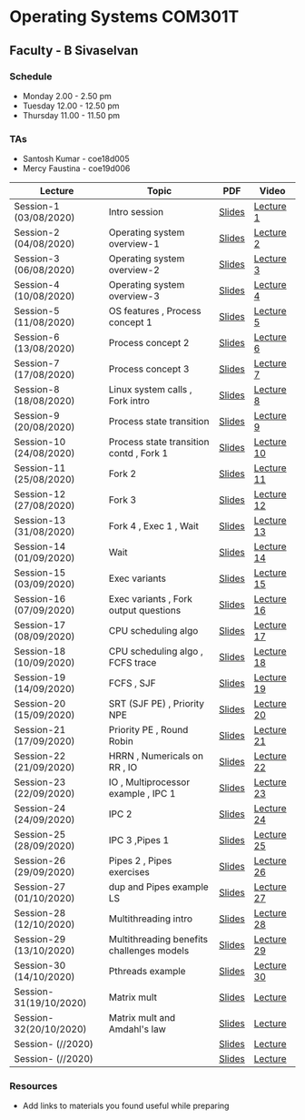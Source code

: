 # Operating Systems COM301T
##  Faculty - B Sivaselvan
### Schedule 
- Monday 2.00 - 2.50 pm  
- Tuesday 12.00 - 12.50 pm
- Thursday 11.00 - 11.50 pm
### TAs  
-  Santosh Kumar - coe18d005
-  Mercy Faustina - coe19d006


|Lecture |Topic |PDF|Video|
|---|---|---|---|
| Session-1 (03/08/2020) | Intro session  |[Slides](https://drive.google.com/file/d/1XdddrKAFlPqaBD5rmCpQ90mruWHBhDtY/preview) |[Lecture 1](https://drive.google.com/file/d/1njmGfrf4NZcUyCG1IyG2Uc_WyvNnpZxu/preview) |
| Session-2 (04/08/2020)| Operating system overview-1   |[Slides](https://drive.google.com/file/d/1cq_zFfFxgq3aee7VC3KSrvgI7klhPRuO/preview) |[Lecture 2](https://drive.google.com/file/d/1eyoCSHJh1e76u71Ej1UmW3hTHIeM-ADV/preview) | 
| Session-3 (06/08/2020) |  Operating system overview-2  |[Slides](https://drive.google.com/file/d/19SzeKIcYZD0MQvIk076-ykMdD7aYh205/preview) |[Lecture 3](https://drive.google.com/file/d/1hmMPNqIzfP9t6GBLbu9ryPt6-sFTsQ5A/preview)|
| Session-4 (10/08/2020) |  Operating system overview-3  |[Slides](https://drive.google.com/file/d/1H19D-bUvr-hrrS_MoYsoQfpakHeC06ea/preview) |[Lecture 4](https://drive.google.com/file/d/1DAXE6e4HpPaxsmEbHzUxKuyYzXnAGdaK/preview)|
| Session-5 (11/08/2020)| OS features , Process concept 1 |[Slides](https://drive.google.com/open?id=1jyAraU24dDVmkU2Plx_KPoSS_Gl5d1RN&authuser=0) |[Lecture 5](https://drive.google.com/file/d/1lLtSWNqbasGqFFfHOuv6G95YW_agHyFB/view)|
| Session-6 (13/08/2020) |Process concept  2 |[Slides](https://drive.google.com/open?id=1c2u9FJxTghIFL_z6fSP7ItyR_LlR9kVE&authuser=0) |[Lecture 6](https://drive.google.com/open?id=1craD2y8rT6g0j0T-u2gw4k974XZuhpkk&authuser=0)|
| Session-7 (17/08/2020) |Process concept 3    |[Slides](https://drive.google.com/open?id=1Q4cpqwcHRJXsNZOmSj-fnCdTre_8hqQ3&authuser=0) |[Lecture 7](https://drive.google.com/open?id=1f5u9raEsDvc5hh1CIR4WntNYA16XXm3C&authuser=0)|
| Session-8 (18/08/2020) | Linux system calls , Fork intro   |[Slides](https://drive.google.com/open?id=1S6Q57MGlmzQEI8r4ve0A-FQOUifMKmLm&authuser=0) |[Lecture 8](https://drive.google.com/open?id=1OCT-PlMbYxjN3PrFaNToQlBginC24uHp&authuser=0)|
| Session-9 (20/08/2020) |  Process state transition  |[Slides](https://drive.google.com/open?id=13FoSTUpVI0UbPV2jCY1ZO6ecSWFHkaV0&authuser=0) |[Lecture 9](https://drive.google.com/open?id=1gG4rE5N1_qR9qu3pkeSX_WE8ONHt9U4g&authuser=0)|
| Session-10 (24/08/2020) |Process state transition contd , Fork 1    |[Slides](https://drive.google.com/open?id=18kouwQuSxQkra7ESiL3PFU1OA-V9KZY_&authuser=0) |[Lecture 10](https://drive.google.com/open?id=1lrjtinvunednlEHtcmXgFsp7ecHLKPvX&authuser=0)|
| Session-11 (25/08/2020) | Fork 2   |[Slides](https://drive.google.com/open?id=1M336rC9woHTe09Mov47Fk62XOtrCmGA3&authuser=0) |[Lecture 11](https://drive.google.com/open?id=1eEbCF9SmzU53nsrpM0ZfWdW17Rdfm5QY&authuser=0)|
| Session-12 (27/08/2020) | Fork 3   |[Slides](https://drive.google.com/open?id=19VpOUyMTmeHqsxpTWLuwfkL12vy2Mj9e&authuser=0) |[Lecture 12](https://drive.google.com/open?id=1EYPZssmxvU8BnJA1TvQ0M6cyuEDFr1QR&authuser=0)|
| Session-13 (31/08/2020) | Fork 4 , Exec 1 , Wait     |[Slides](https://drive.google.com/open?id=1FQJe_wwfsJCX-YlrIBx3AyI0FFcWwRWT&authuser=0) |[Lecture 13](https://drive.google.com/open?id=1wjPu0iJ0h7zIL2YyAcFdoQot4ellzb4P&authuser=0)|
| Session-14 (01/09/2020) | Wait    |[Slides](https://drive.google.com/open?id=1NmsA47Zpix5GuYyZj5lQZwDtMx66IlKG&authuser=0) |[Lecture 14](https://drive.google.com/open?id=1rg88yvW6A4_wO-xEjOvHmbHdcUMd47_N&authuser=0)|
| Session-15 (03/09/2020) | Exec variants   |[Slides](https://drive.google.com/open?id=1H-8UUbZCOC6reh02tksNe8GbWmW7HLbF&authuser=0) |[Lecture 15](https://drive.google.com/open?id=14Vd45ckvlo3CD2KJE6axFdy67YBrwrZN&authuser=0)|
| Session-16 (07/09/2020) |  Exec variants , Fork output questions   |[Slides](https://drive.google.com/open?id=18rRIVdcZTEECYB2x3gTZF7G2iPnqNhyB&authuser=0) |[Lecture 16](https://drive.google.com/open?id=1o6_JkJUEUX7Ei6UjMTqitQJWemp5wSzP&authuser=0)|
| Session-17 (08/09/2020)| CPU scheduling algo    |[Slides](https://drive.google.com/open?id=1HPrbKNJ9B66lf-rzPgxJwKS4VeRt3MDx&authuser=0) |[Lecture 17](https://drive.google.com/open?id=1Ffe0a4d7BCcD3xENzzf9RU1E5jxWFf4f&authuser=0)|
| Session-18 (10/09/2020)|  CPU scheduling algo , FCFS trace   |[Slides](https://drive.google.com/open?id=1oKAnX7zNyAEKxtfJW8wDOEa34DQXs2Tl&authuser=0) |[Lecture 18](https://drive.google.com/open?id=15pFpzdo92kDrBfrtZPcsMcwWnYvIUjd6&authuser=0)|
| Session-19 (14/09/2020)| FCFS , SJF   |[Slides](https://drive.google.com/open?id=1s0O7nr1gmCiPvycExY8rNP4V8U_wFiRg&authuser=0) |[Lecture 19](https://drive.google.com/open?id=1mF8HjUku9zPAXZFzxXs0FPT-K7gn0HQa&authuser=0)|
| Session-20 (15/09/2020) | SRT (SJF PE) , Priority NPE   |[Slides](https://drive.google.com/open?id=1B_XQ9k7o9Rnq7vbbeoDjO6kKlLHERqs4&authuser=0) |[Lecture 20](https://drive.google.com/open?id=12GHLNaEyorl7vSl85yVnuqbNlyRRYP55&authuser=0)|
| Session-21 (17/09/2020) |  Priority PE , Round Robin   |[Slides](https://drive.google.com/open?id=1s7Rw2ZRjseBWnr4Ha1xaJQp2meGDmic8&authuser=0) |[Lecture 21](https://drive.google.com/open?id=1h7VXhhhAL3kxLCHS7ysE07DPfgRPieB_&authuser=0)|
| Session-22 (21/09/2020) | HRRN , Numericals on RR , IO   |[Slides](https://drive.google.com/open?id=1RHj1MtOBLhOeWMKeVzr3WgCIxFrW2D5d&authuser=0) |[Lecture 22](https://drive.google.com/open?id=1DU0cwBsddolHqVvJ7pvHIF2ixqMpoBBo&authuser=0)|
| Session-23 (22/09/2020) |  IO , Multiprocessor example , IPC 1  |[Slides](https://drive.google.com/open?id=1e-reLJJ-Ti1sNoLfo4t_EFQocvAQe4Wm&authuser=0) |[Lecture 23](https://drive.google.com/open?id=1JK0RqqbwY4jqUSWSgeNztDwNTUPanyPr&authuser=0)|
| Session-24 (24/09/2020) |  IPC 2  |[Slides](https://drive.google.com/open?id=1aQlZu5Kt4W_0hG7B38sy2S3PSFx2ugxC&authuser=0) |[Lecture 24](https://drive.google.com/open?id=18YR6dYNBk4H5OSlnD7dy_CGpybGqY-se&authuser=0)|
| Session-25 (28/09/2020) |  IPC 3 ,Pipes 1  |[Slides](https://drive.google.com/open?id=18lFBG5QTAibtaMDZ-XgYcrS-Y9SyA5Fq&authuser=0) |[Lecture 25](https://drive.google.com/open?id=1kHkvxW2_Ry8TtYjmmJqcaVDbBNw_JUFb&authuser=0)|
| Session-26 (29/09/2020) | Pipes 2 , Pipes exercises   |[Slides](https://drive.google.com/open?id=1vIovVS86OOdzMZai7U5RHuEljgizZ12q&authuser=0) |[Lecture 26](https://drive.google.com/open?id=1iy4KE6MD0iHVmTkH2R99HTVtGfMGNKci&authuser=0)|
| Session-27 (01/10/2020) |dup and Pipes example LS  |[Slides](https://drive.google.com/open?id=1Jp8fVtwUventti4SZUtRHvi6OlnfMPGP&authuser=1) |[Lecture 27](https://drive.google.com/open?id=1l8XNoTKKmFe76gJWyn_xo1mTDvhcKENV&authuser=1)|
| Session-28 (12/10/2020) |Multithreading intro   |[Slides](https://drive.google.com/open?id=1GWUlwq0qT2VVhfdOzzz0HBB6YvxkhqKG&authuser=0) |[Lecture 28](https://drive.google.com/open?id=1dyuEjxA-zVQLs7kzIDzMDZ1aWN290Ymk&authuser=0)|
| Session-29 (13/10/2020) |Multithreading benefits challenges models   |[Slides](https://drive.google.com/open?id=1_N30aN2uJoNzJhjgekXVi6ODHKqxX0fV&authuser=0) |[Lecture 29](https://drive.google.com/open?id=1TpAFEZuP3HuQNLPCKyuKjTgKvRmtBrzp&authuser=0)|
| Session-30 (14/10/2020) | Pthreads example   |[Slides](https://drive.google.com/open?id=1KjakFjldOIhxJDxm6OqxaoJRGHPEiWLU&authuser=0) |[Lecture 30](https://drive.google.com/open?id=1SUsKnlefsjxgIt1titX1XOZ3oY-QDigo&authuser=0)|
| Session- 31(19/10/2020) |Matrix mult|[Slides](https://drive.google.com/open?id=1R8dHfCilZjwToCa-SIqjDj9NMyA9vdCJ&authuser=0) |[Lecture ](https://drive.google.com/open?id=1AHSsBoI11aBBs7CQcjuYaxuv5Q2N7uQx&authuser=0)|
| Session- 32(20/10/2020) |Matrix mult and Amdahl's law    |[Slides](https://drive.google.com/open?id=1OZjzUHZ2Z-ou5CYPtsRwpjganr-p4B0C&authuser=0) |[Lecture ](https://drive.google.com/open?id=1rMZa88mLyYjIthLk_TuA1IgWmOBbTCzQ&authuser=0)|
| Session- (//2020) |    |[Slides]() |[Lecture ]()|
| Session- (//2020) |    |[Slides]() |[Lecture ]()|


### Resources 
- Add links to materials you found useful while preparing 

